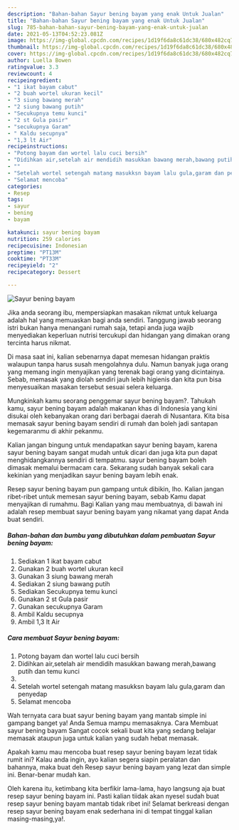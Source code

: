 ```yaml
---
description: "Bahan-bahan Sayur bening bayam yang enak Untuk Jualan"
title: "Bahan-bahan Sayur bening bayam yang enak Untuk Jualan"
slug: 785-bahan-bahan-sayur-bening-bayam-yang-enak-untuk-jualan
date: 2021-05-13T04:52:23.081Z
image: https://img-global.cpcdn.com/recipes/1d19f6da8c61dc38/680x482cq70/sayur-bening-bayam-foto-resep-utama.jpg
thumbnail: https://img-global.cpcdn.com/recipes/1d19f6da8c61dc38/680x482cq70/sayur-bening-bayam-foto-resep-utama.jpg
cover: https://img-global.cpcdn.com/recipes/1d19f6da8c61dc38/680x482cq70/sayur-bening-bayam-foto-resep-utama.jpg
author: Luella Bowen
ratingvalue: 3.3
reviewcount: 4
recipeingredient:
- "1 ikat bayam cabut"
- "2 buah wortel ukuran kecil"
- "3 siung bawang merah"
- "2 siung bawang putih"
- "Secukupnya temu kunci"
- "2 st Gula pasir"
- "secukupnya Garam"
- " Kaldu secupnya"
- "1,3 lt Air"
recipeinstructions:
- "Potong bayam dan wortel lalu cuci bersih"
- "Didihkan air,setelah air mendidih masukkan bawang merah,bawang putih dan temu kunci"
- ""
- "Setelah wortel setengah matang masukksn bayam lalu gula,garam dan penyedap"
- "Selamat mencoba"
categories:
- Resep
tags:
- sayur
- bening
- bayam

katakunci: sayur bening bayam 
nutrition: 259 calories
recipecuisine: Indonesian
preptime: "PT13M"
cooktime: "PT33M"
recipeyield: "2"
recipecategory: Dessert

---
```



![Sayur bening bayam](https://img-global.cpcdn.com/recipes/1d19f6da8c61dc38/680x482cq70/sayur-bening-bayam-foto-resep-utama.jpg)

Jika anda seorang ibu, mempersiapkan masakan nikmat untuk keluarga adalah hal yang memuaskan bagi anda sendiri. Tanggung jawab seorang istri bukan hanya menangani rumah saja, tetapi anda juga wajib menyediakan keperluan nutrisi tercukupi dan hidangan yang dimakan orang tercinta harus nikmat.

Di masa  saat ini, kalian sebenarnya dapat memesan hidangan praktis walaupun tanpa harus susah mengolahnya dulu. Namun banyak juga orang yang memang ingin menyajikan yang terenak bagi orang yang dicintainya. Sebab, memasak yang diolah sendiri jauh lebih higienis dan kita pun bisa menyesuaikan masakan tersebut sesuai selera keluarga. 



Mungkinkah kamu seorang penggemar sayur bening bayam?. Tahukah kamu, sayur bening bayam adalah makanan khas di Indonesia yang kini disukai oleh kebanyakan orang dari berbagai daerah di Nusantara. Kita bisa memasak sayur bening bayam sendiri di rumah dan boleh jadi santapan kegemaranmu di akhir pekanmu.

Kalian jangan bingung untuk mendapatkan sayur bening bayam, karena sayur bening bayam sangat mudah untuk dicari dan juga kita pun dapat menghidangkannya sendiri di tempatmu. sayur bening bayam boleh dimasak memalui bermacam cara. Sekarang sudah banyak sekali cara kekinian yang menjadikan sayur bening bayam lebih enak.

Resep sayur bening bayam pun gampang untuk dibikin, lho. Kalian jangan ribet-ribet untuk memesan sayur bening bayam, sebab Kamu dapat menyajikan di rumahmu. Bagi Kalian yang mau membuatnya, di bawah ini adalah resep membuat sayur bening bayam yang nikamat yang dapat Anda buat sendiri.

<!--inarticleads1-->

##### Bahan-bahan dan bumbu yang dibutuhkan dalam pembuatan Sayur bening bayam:

1. Sediakan 1 ikat bayam cabut
1. Gunakan 2 buah wortel ukuran kecil
1. Gunakan 3 siung bawang merah
1. Sediakan 2 siung bawang putih
1. Sediakan Secukupnya temu kunci
1. Gunakan 2 st Gula pasir
1. Gunakan secukupnya Garam
1. Ambil  Kaldu secupnya
1. Ambil 1,3 lt Air




<!--inarticleads2-->

##### Cara membuat Sayur bening bayam:

1. Potong bayam dan wortel lalu cuci bersih
1. Didihkan air,setelah air mendidih masukkan bawang merah,bawang putih dan temu kunci
1. 
1. Setelah wortel setengah matang masukksn bayam lalu gula,garam dan penyedap
1. Selamat mencoba




Wah ternyata cara buat sayur bening bayam yang mantab simple ini gampang banget ya! Anda Semua mampu memasaknya. Cara Membuat sayur bening bayam Sangat cocok sekali buat kita yang sedang belajar memasak ataupun juga untuk kalian yang sudah hebat memasak.

Apakah kamu mau mencoba buat resep sayur bening bayam lezat tidak rumit ini? Kalau anda ingin, ayo kalian segera siapin peralatan dan bahannya, maka buat deh Resep sayur bening bayam yang lezat dan simple ini. Benar-benar mudah kan. 

Oleh karena itu, ketimbang kita berfikir lama-lama, hayo langsung aja buat resep sayur bening bayam ini. Pasti kalian tiidak akan nyesel sudah buat resep sayur bening bayam mantab tidak ribet ini! Selamat berkreasi dengan resep sayur bening bayam enak sederhana ini di tempat tinggal kalian masing-masing,ya!.

